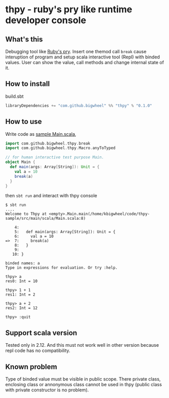 # thpy - ruby's pry like runtime developer console

## What's this

Debugging tool like [Ruby's pry](https://github.com/pry/pry).
Insert one themod call `break` cause interuption of program and setup scala interactive tool (Repl) with binded values.
User can show the value, call methods and change internal state of it.

## How to install

build.sbt
```scala
libraryDependencies += "com.github.bigwheel" %% "thpy" % "0.1.0"
```
## How to use

Write code as [sample Main.scala](src/main/scala/com/github/bigwheel/thpy/Main.scala),
```scala
import com.github.bigwheel.thpy.break
import com.github.bigwheel.thpy.Macro.anyToTyped

// for human interactive test purpose Main.
object Main {
  def main(args: Array[String]): Unit = {
    val a = 10
    break(a)
  }
}
```
then `sbt run` and interact with thpy console
```
$ sbt run
....
Welcome to Thpy at <empty>.Main.main(/home/kbigwheel/code/thpy-sample/src/main/scala/Main.scala:8)

    4:
    5:   def main(args: Array[String]): Unit = {
    6:     val a = 10
=>  7:     break(a)
    8:   }
    9:
   10: }

binded names: a
Type in expressions for evaluation. Or try :help.

thpy> a
res0: Int = 10

thpy> 1 + 1
res1: Int = 2

thpy> a + 2
res2: Int = 12

thpy> :quit
```

## Support scala version

Tested only in 2.12.
And this must not work well in other version because repl code has no compatibility.

## Known problem

Type of binded value must be visible in public scope.
There private class, enclosing class or annonymous class cannot be used in thpy (public class with private constructor is no problem).
